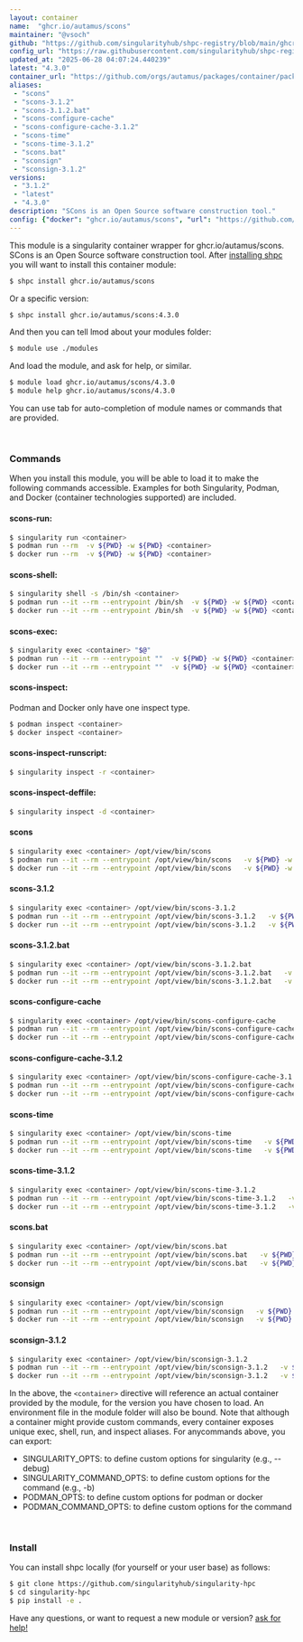 ```yaml
---
layout: container
name:  "ghcr.io/autamus/scons"
maintainer: "@vsoch"
github: "https://github.com/singularityhub/shpc-registry/blob/main/ghcr.io/autamus/scons/container.yaml"
config_url: "https://raw.githubusercontent.com/singularityhub/shpc-registry/main/ghcr.io/autamus/scons/container.yaml"
updated_at: "2025-06-28 04:07:24.440239"
latest: "4.3.0"
container_url: "https://github.com/orgs/autamus/packages/container/package/scons"
aliases:
 - "scons"
 - "scons-3.1.2"
 - "scons-3.1.2.bat"
 - "scons-configure-cache"
 - "scons-configure-cache-3.1.2"
 - "scons-time"
 - "scons-time-3.1.2"
 - "scons.bat"
 - "sconsign"
 - "sconsign-3.1.2"
versions:
 - "3.1.2"
 - "latest"
 - "4.3.0"
description: "SCons is an Open Source software construction tool."
config: {"docker": "ghcr.io/autamus/scons", "url": "https://github.com/orgs/autamus/packages/container/package/scons", "maintainer": "@vsoch", "description": "SCons is an Open Source software construction tool.", "latest": {"4.3.0": "sha256:fe5158258e37b744d27c58cddf50e077b1a17113eb957cf3e8e9305f2a8e2d46"}, "tags": {"3.1.2": "sha256:118047c12783c1d331f8b8a3600994b84b398a79f199cff1d5f8bb02860a599f", "latest": "sha256:fe5158258e37b744d27c58cddf50e077b1a17113eb957cf3e8e9305f2a8e2d46", "4.3.0": "sha256:fe5158258e37b744d27c58cddf50e077b1a17113eb957cf3e8e9305f2a8e2d46"}, "aliases": {"scons": "/opt/view/bin/scons", "scons-3.1.2": "/opt/view/bin/scons-3.1.2", "scons-3.1.2.bat": "/opt/view/bin/scons-3.1.2.bat", "scons-configure-cache": "/opt/view/bin/scons-configure-cache", "scons-configure-cache-3.1.2": "/opt/view/bin/scons-configure-cache-3.1.2", "scons-time": "/opt/view/bin/scons-time", "scons-time-3.1.2": "/opt/view/bin/scons-time-3.1.2", "scons.bat": "/opt/view/bin/scons.bat", "sconsign": "/opt/view/bin/sconsign", "sconsign-3.1.2": "/opt/view/bin/sconsign-3.1.2"}}
---
```


This module is a singularity container wrapper for ghcr.io/autamus/scons.
SCons is an Open Source software construction tool.
After [installing shpc](#install) you will want to install this container module:


```bash
$ shpc install ghcr.io/autamus/scons
```

Or a specific version:

```bash
$ shpc install ghcr.io/autamus/scons:4.3.0
```

And then you can tell lmod about your modules folder:

```bash
$ module use ./modules
```

And load the module, and ask for help, or similar.

```bash
$ module load ghcr.io/autamus/scons/4.3.0
$ module help ghcr.io/autamus/scons/4.3.0
```

You can use tab for auto-completion of module names or commands that are provided.

<br>

### Commands

When you install this module, you will be able to load it to make the following commands accessible.
Examples for both Singularity, Podman, and Docker (container technologies supported) are included.

#### scons-run:

```bash
$ singularity run <container>
$ podman run --rm  -v ${PWD} -w ${PWD} <container>
$ docker run --rm  -v ${PWD} -w ${PWD} <container>
```

#### scons-shell:

```bash
$ singularity shell -s /bin/sh <container>
$ podman run --it --rm --entrypoint /bin/sh  -v ${PWD} -w ${PWD} <container>
$ docker run --it --rm --entrypoint /bin/sh  -v ${PWD} -w ${PWD} <container>
```

#### scons-exec:

```bash
$ singularity exec <container> "$@"
$ podman run --it --rm --entrypoint ""  -v ${PWD} -w ${PWD} <container> "$@"
$ docker run --it --rm --entrypoint ""  -v ${PWD} -w ${PWD} <container> "$@"
```

#### scons-inspect:

Podman and Docker only have one inspect type.

```bash
$ podman inspect <container>
$ docker inspect <container>
```

#### scons-inspect-runscript:

```bash
$ singularity inspect -r <container>
```

#### scons-inspect-deffile:

```bash
$ singularity inspect -d <container>
```


#### scons

```bash
$ singularity exec <container> /opt/view/bin/scons
$ podman run --it --rm --entrypoint /opt/view/bin/scons   -v ${PWD} -w ${PWD} <container> -c " $@"
$ docker run --it --rm --entrypoint /opt/view/bin/scons   -v ${PWD} -w ${PWD} <container> -c " $@"
```


#### scons-3.1.2

```bash
$ singularity exec <container> /opt/view/bin/scons-3.1.2
$ podman run --it --rm --entrypoint /opt/view/bin/scons-3.1.2   -v ${PWD} -w ${PWD} <container> -c " $@"
$ docker run --it --rm --entrypoint /opt/view/bin/scons-3.1.2   -v ${PWD} -w ${PWD} <container> -c " $@"
```


#### scons-3.1.2.bat

```bash
$ singularity exec <container> /opt/view/bin/scons-3.1.2.bat
$ podman run --it --rm --entrypoint /opt/view/bin/scons-3.1.2.bat   -v ${PWD} -w ${PWD} <container> -c " $@"
$ docker run --it --rm --entrypoint /opt/view/bin/scons-3.1.2.bat   -v ${PWD} -w ${PWD} <container> -c " $@"
```


#### scons-configure-cache

```bash
$ singularity exec <container> /opt/view/bin/scons-configure-cache
$ podman run --it --rm --entrypoint /opt/view/bin/scons-configure-cache   -v ${PWD} -w ${PWD} <container> -c " $@"
$ docker run --it --rm --entrypoint /opt/view/bin/scons-configure-cache   -v ${PWD} -w ${PWD} <container> -c " $@"
```


#### scons-configure-cache-3.1.2

```bash
$ singularity exec <container> /opt/view/bin/scons-configure-cache-3.1.2
$ podman run --it --rm --entrypoint /opt/view/bin/scons-configure-cache-3.1.2   -v ${PWD} -w ${PWD} <container> -c " $@"
$ docker run --it --rm --entrypoint /opt/view/bin/scons-configure-cache-3.1.2   -v ${PWD} -w ${PWD} <container> -c " $@"
```


#### scons-time

```bash
$ singularity exec <container> /opt/view/bin/scons-time
$ podman run --it --rm --entrypoint /opt/view/bin/scons-time   -v ${PWD} -w ${PWD} <container> -c " $@"
$ docker run --it --rm --entrypoint /opt/view/bin/scons-time   -v ${PWD} -w ${PWD} <container> -c " $@"
```


#### scons-time-3.1.2

```bash
$ singularity exec <container> /opt/view/bin/scons-time-3.1.2
$ podman run --it --rm --entrypoint /opt/view/bin/scons-time-3.1.2   -v ${PWD} -w ${PWD} <container> -c " $@"
$ docker run --it --rm --entrypoint /opt/view/bin/scons-time-3.1.2   -v ${PWD} -w ${PWD} <container> -c " $@"
```


#### scons.bat

```bash
$ singularity exec <container> /opt/view/bin/scons.bat
$ podman run --it --rm --entrypoint /opt/view/bin/scons.bat   -v ${PWD} -w ${PWD} <container> -c " $@"
$ docker run --it --rm --entrypoint /opt/view/bin/scons.bat   -v ${PWD} -w ${PWD} <container> -c " $@"
```


#### sconsign

```bash
$ singularity exec <container> /opt/view/bin/sconsign
$ podman run --it --rm --entrypoint /opt/view/bin/sconsign   -v ${PWD} -w ${PWD} <container> -c " $@"
$ docker run --it --rm --entrypoint /opt/view/bin/sconsign   -v ${PWD} -w ${PWD} <container> -c " $@"
```


#### sconsign-3.1.2

```bash
$ singularity exec <container> /opt/view/bin/sconsign-3.1.2
$ podman run --it --rm --entrypoint /opt/view/bin/sconsign-3.1.2   -v ${PWD} -w ${PWD} <container> -c " $@"
$ docker run --it --rm --entrypoint /opt/view/bin/sconsign-3.1.2   -v ${PWD} -w ${PWD} <container> -c " $@"
```



In the above, the `<container>` directive will reference an actual container provided
by the module, for the version you have chosen to load. An environment file in the
module folder will also be bound. Note that although a container
might provide custom commands, every container exposes unique exec, shell, run, and
inspect aliases. For anycommands above, you can export:

 - SINGULARITY_OPTS: to define custom options for singularity (e.g., --debug)
 - SINGULARITY_COMMAND_OPTS: to define custom options for the command (e.g., -b)
 - PODMAN_OPTS: to define custom options for podman or docker
 - PODMAN_COMMAND_OPTS: to define custom options for the command

<br>

### Install

You can install shpc locally (for yourself or your user base) as follows:

```bash
$ git clone https://github.com/singularityhub/singularity-hpc
$ cd singularity-hpc
$ pip install -e .
```

Have any questions, or want to request a new module or version? [ask for help!](https://github.com/singularityhub/singularity-hpc/issues)